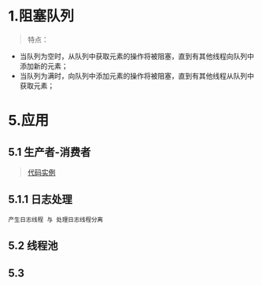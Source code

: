 # 1.阻塞队列
> 特点：
- 当队列为空时，从队列中获取元素的操作将被阻塞，直到有其他线程向队列中添加新的元素；
- 当队列为满时，向队列中添加元素的操作将被阻塞，直到有其他线程从队列中获取元素；

# 5.应用
## 5.1 生产者-消费者
> [代码实例](./src/main/java/sample/jcu/blockingqueue/producer_consumer)
## 5.1.1 日志处理
```
产生日志线程 与 处理日志线程分离
```
## 5.2 线程池
## 5.3 
